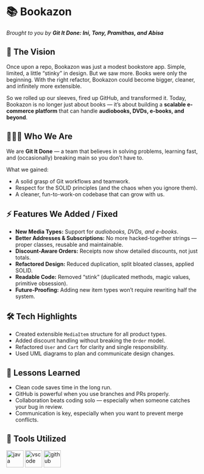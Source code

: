 # 📚 Bookazon

*Brought to you by **Git It Done: Ini, Tony, Pramithas, and Abisa***

## 🌟 The Vision

Once upon a repo, Bookazon was just a modest bookstore app. Simple, limited, a little “stinky” in design. But we saw more. Books were only the beginning. With the right refactor, Bookazon could become bigger, cleaner, and infinitely more extensible.

So we rolled up our sleeves, fired up GitHub, and transformed it. Today, Bookazon is no longer just about books — it’s about building a **scalable e-commerce platform** that can handle **audiobooks, DVDs, e-books, and beyond**.

## 🧑‍🤝‍🧑 Who We Are

We are **Git It Done** — a team that believes in solving problems, learning fast, and (occasionally) breaking main so you don’t have to.

What we gained:

* A solid grasp of Git workflows and teamwork.
* Respect for the SOLID principles (and the chaos when you ignore them).
* A cleaner, fun-to-work-on codebase that can grow with us.

## ⚡ Features We Added / Fixed

* **New Media Types:** Support for *audiobooks, DVDs, and e-books*.
* **Better Addresses & Subscriptions:** No more hacked-together strings — proper classes, reusable and maintainable.
* **Discount-Aware Orders:** Receipts now show detailed discounts, not just totals.
* **Refactored Design:** Reduced duplication, split bloated classes, applied SOLID.
* **Readable Code:** Removed “stink” (duplicated methods, magic values, primitive obsession).
* **Future-Proofing:** Adding new item types won’t require rewriting half the system.


## 🛠️ Tech Highlights

* Created extensible `MediaItem` structure for all product types.
* Added discount handling without breaking the `Order` model.
* Refactored `User` and `Cart` for clarity and single responsibility.
* Used UML diagrams to plan and communicate design changes.

## 📖 Lessons Learned

* Clean code saves time in the long run.
* GitHub is powerful when you use branches and PRs properly.
* Collaboration beats coding solo — especially when someone catches your bug in review.
* Communication is key, especially when you want to prevent merge conflicts.


## 🚀 Tools Utilized 
<p align="left">
<img src="https://cdn.jsdelivr.net/gh/devicons/devicon/icons/vscode/vscode-original.svg" alt="java" width="45" height="45"/>
<img src="https://cdn.jsdelivr.net/gh/devicons/devicon/icons/java/java-original.svg" alt="vscode" width="45" height="45"/>
<img src="https://cdn.jsdelivr.net/gh/devicons/devicon/icons/github/github-original.svg" alt="github" width="45" height="45"/>




